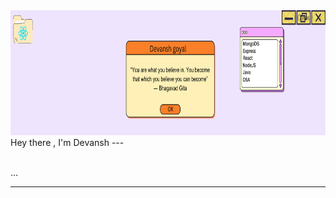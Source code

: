 <img src="./devansh%20goyal%20(2).png" width = "100%" height = "200px">
Hey there , I'm Devansh
   ---<br><br>

  ...

<hr>
